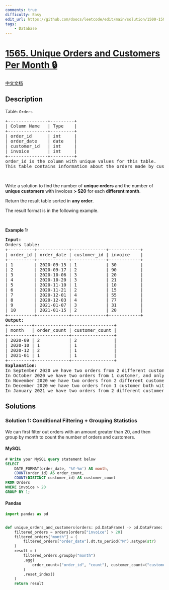 ```yaml
---
comments: true
difficulty: Easy
edit_url: https://github.com/doocs/leetcode/edit/main/solution/1500-1599/1565.Unique%20Orders%20and%20Customers%20Per%20Month/README_EN.md
tags:
    - Database
---
```


<!-- problem:start -->

# [1565. Unique Orders and Customers Per Month 🔒](https://leetcode.com/problems/unique-orders-and-customers-per-month)

[中文文档](/solution/1500-1599/1565.Unique%20Orders%20and%20Customers%20Per%20Month/README.md)

## Description

<!-- description:start -->

<p>Table: <code>Orders</code></p>

<pre>
+---------------+---------+
| Column Name   | Type    |
+---------------+---------+
| order_id      | int     |
| order_date    | date    |
| customer_id   | int     |
| invoice       | int     |
+---------------+---------+
order_id is the column with unique values for this table.
This table contains information about the orders made by customer_id.
</pre>

<p>&nbsp;</p>

<p>Write a solution to find the number of <strong>unique orders</strong> and the number of <strong>unique customers</strong> with invoices <strong>&gt; $20</strong> for each <strong>different month</strong>.</p>

<p>Return the result table sorted in <strong>any order</strong>.</p>

<p>The&nbsp;result format is in the following example.</p>

<p>&nbsp;</p>
<p><strong class="example">Example 1:</strong></p>

<pre>
<strong>Input:</strong> 
Orders table:
+----------+------------+-------------+------------+
| order_id | order_date | customer_id | invoice    |
+----------+------------+-------------+------------+
| 1        | 2020-09-15 | 1           | 30         |
| 2        | 2020-09-17 | 2           | 90         |
| 3        | 2020-10-06 | 3           | 20         |
| 4        | 2020-10-20 | 3           | 21         |
| 5        | 2020-11-10 | 1           | 10         |
| 6        | 2020-11-21 | 2           | 15         |
| 7        | 2020-12-01 | 4           | 55         |
| 8        | 2020-12-03 | 4           | 77         |
| 9        | 2021-01-07 | 3           | 31         |
| 10       | 2021-01-15 | 2           | 20         |
+----------+------------+-------------+------------+
<strong>Output:</strong> 
+---------+-------------+----------------+
| month   | order_count | customer_count |
+---------+-------------+----------------+
| 2020-09 | 2           | 2              |
| 2020-10 | 1           | 1              |
| 2020-12 | 2           | 1              |
| 2021-01 | 1           | 1              |
+---------+-------------+----------------+
<strong>Explanation:</strong> 
In September 2020 we have two orders from 2 different customers with invoices &gt; $20.
In October 2020 we have two orders from 1 customer, and only one of the two orders has invoice &gt; $20.
In November 2020 we have two orders from 2 different customers but invoices &lt; $20, so we don&#39;t include that month.
In December 2020 we have two orders from 1 customer both with invoices &gt; $20.
In January 2021 we have two orders from 2 different customers, but only one of them with invoice &gt; $20.
</pre>

<!-- description:end -->

## Solutions

<!-- solution:start -->

### Solution 1: Conditional Filtering + Grouping Statistics

We can first filter out orders with an amount greater than $20$, and then group by month to count the number of orders and customers.

<!-- tabs:start -->

#### MySQL

```sql
# Write your MySQL query statement below
SELECT
    DATE_FORMAT(order_date, '%Y-%m') AS month,
    COUNT(order_id) AS order_count,
    COUNT(DISTINCT customer_id) AS customer_count
FROM Orders
WHERE invoice > 20
GROUP BY 1;
```

#### Pandas

```python
import pandas as pd


def unique_orders_and_customers(orders: pd.DataFrame) -> pd.DataFrame:
    filtered_orders = orders[orders["invoice"] > 20]
    filtered_orders["month"] = (
        filtered_orders["order_date"].dt.to_period("M").astype(str)
    )
    result = (
        filtered_orders.groupby("month")
        .agg(
            order_count=("order_id", "count"), customer_count=("customer_id", "nunique")
        )
        .reset_index()
    )
    return result
```

<!-- tabs:end -->

<!-- solution:end -->

<!-- problem:end -->
